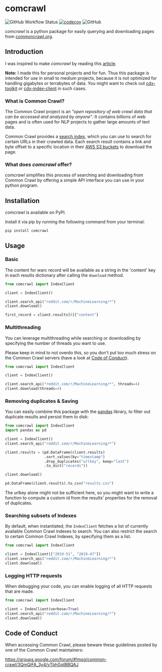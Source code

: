 # comcrawl

![GitHub Workflow Status](https://img.shields.io/github/workflow/status/michaelharms/comcrawl/CI)
[![codecov](https://codecov.io/gh/michaelharms/comcrawl/branch/master/graph/badge.svg?token=FEw4KEcpRm)](https://codecov.io/gh/michaelharms/comcrawl)
![GitHub](https://img.shields.io/github/license/michaelharms/comcrawl)

_comcrawl_ is a python package for easily querying and downloading pages from [commoncrawl.org](https://commoncrawl.org).

## Introduction

I was inspired to make _comcrawl_ by reading this [article](https://www.bellingcat.com/resources/2015/08/13/using-python-to-mine-common-crawl/).

**Note:** I made this for personal projects and for fun. Thus this package is intended for use in small to medium projects, because it is not optimized for handling gigabytes or terrabytes of data. You might want to check out [cdx-toolkit](https://pypi.org/project/cdx-toolkit/) or [cdx-index-client](https://github.com/ikreymer/cdx-index-client) in such cases.

### What is Common Crawl?

The Common Crawl project is an _"open repository of web crawl data that can be accessed and analyzed by anyone"_.
It contains billions of web pages and is often used for NLP projects to gather large amounts of text data.

Common Crawl provides a [search index](https://index.commoncrawl.org), which you can use to search for certain URLs in their crawled data.
Each search result contains a link and byte offset to a specific location in their [AWS S3 buckets](https://commoncrawl.s3.amazonaws.com/cc-index/collections/index.html) to download the page.

### What does _comcrawl_ offer?

_comcrawl_ simplifies this process of searching and downloading from Common Crawl by offering a simple API interface you can use in your python program.

## Installation

_comcrawl_ is available on PyPI.

Install it via pip by running the following command from your terminal:

```
pip install comcrawl
```

## Usage

### Basic

The content for warc record will be available as a string in the 'content' key in each results dictionary after calling the `download` method.

```python
from comcrawl import IndexClient

client = IndexClient()

client.search_api("reddit.com/r/MachineLearning/*")
client.download()

first_record = client.results[0]["content"]
```

### Multithreading

You can leverage multithreading while searching or downloading by specifying the number of threads you want to use.

Please keep in mind to not overdo this, so you don't put too much stress on the Common Crawl servers (have a look at [Code of Conduct](#code-of-conduct)).

```python
from comcrawl import IndexClient

client = IndexClient()

client.search_api("reddit.com/r/MachineLearning/*", threads=4)
client.download(threads=4)
```

### Removing duplicates & Saving

You can easily combine this package with the [pandas](https://github.com/pandas-dev/pandas) library, to filter out duplicate results and persist them to disk:

```python
from comcrawl import IndexClient
import pandas as pd

client = IndexClient()
client.search_api("reddit.com/r/MachineLearning/*")

client.results = (pd.DataFrame(client.results)
                  .sort_values(by="timestamp")
                  .drop_duplicates("urlkey", keep="last")
                  .to_dict("records"))

client.download()

pd.DataFrame(client.results).to_csv("results.csv")
```

The urlkey alone might not be sufficient here, so you might want to write a function to compute a custom id from the results' properties for the removal of duplicates.

### Searching subsets of Indexes

By default, when instantiated, the `IndexClient` fetches a list of currently available Common Crawl indexes to search. You can also restrict the search to certain Common Crawl Indexes, by specifying them as a list.

```python
from comcrawl import IndexClient

client = IndexClient(["2019-51", "2019-47"])
client.search_api("reddit.com/r/MachineLearning/*")
client.download()
```

### Logging HTTP requests

When debugging your code, you can enable logging of all HTTP requests that are made.

```python
from comcrawl import IndexClient

client = IndexClient(verbose=True)
client.search_api("reddit.com/r/MachineLearning/*")
client.download()
```

## Code of Conduct

When accessing Common Crawl, please beware these guidelines posted by one of the Common Crawl maintainers:

https://groups.google.com/forum/#!msg/common-crawl/3QmQjFA_3y4/vTbhGqIBBQAJ
